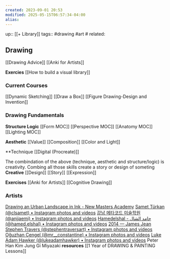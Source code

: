 ```yaml
---
created: 2023-09-01 20:53
modified: 2025-05-15T06:57:34-04:00
alias: 
---
```

up::  [[+ Library]]
tags:: #drawing #art #
related:

## Drawing
[[Drawing Advice]]
[[Anki for Artists]]

**Exercies**
[[How to build a visual library]]
### Current Courses
[[Dynamic Sketching]]
[[Draw a Box]]
[[Figure Drawing-Design and Invention]]
### Drawing Fundamentals

**Structure Logic**
[[Form MOC]]
[[Perspective MOC]]
[[Anatomy MOC]]
[[Lighting MOC]]

**Aesthetic**
[[Value]]
[[Composition]]
[[Color and Light]]

**Technique
[[Digital (Procreate)]]


The combindation of the above (technique, aesthetic and structure/logic) is creativity. Combing all those skills create a story or design of someting
**Creative** 
[[Design]]
[[Story]]
[[Expression]]





**Exercises**
[[Anki for Artists]]
[[Cognitive Drawing]]


### Artists
[Drawing an Urban Landscape in Ink - New Masters Academy](https://www.nma.art/videolessons/drawing-an-urban-landscape-in-ink/)
[Samet Türkan (@clsamet) • Instagram photos and videos](https://www.instagram.com/clsamet/)
[강남 메타코드 미술학원 (@anjjaemi) • Instagram photos and videos](https://www.instagram.com/anjjaemi/)
[Hamedelshal - حامد الشال (@hamed.elshal) • Instagram photos and videos](https://www.instagram.com/hamed.elshal/)
[2014 — James Jean](http://www.jamesjean.com/sketch2014/gp63dft07txn3bbftampaw2pby9vwn)
[Stephen Travers (@stephentraversart) • Instagram photos and videos](https://www.instagram.com/stephentraversart/?hl=en)
[Oğuzhan Çengel (@mr__constantine) • Instagram photos and videos](https://www.instagram.com/mr__constantine/?hl=en)
[Luke Adam Hawker (@lukeadamhawker) • Instagram photos and videos](https://www.instagram.com/lukeadamhawker)
Peter Han
Kim Jung Gi
Miyazaki
**resources**
[[1 Year of DRAWING & PAINTING Lessons]]